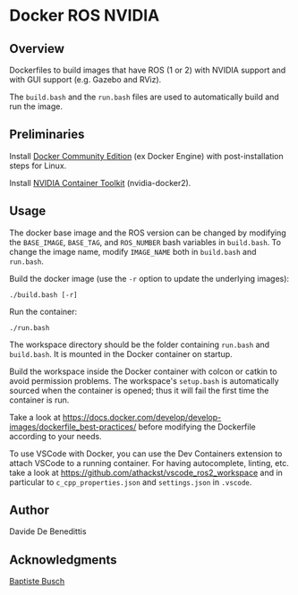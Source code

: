 # Docker ROS NVIDIA

## Overview

Dockerfiles to build images that have ROS (1 or 2) with NVIDIA support and with GUI support (e.g. Gazebo and RViz).

The `build.bash` and the `run.bash` files are used to automatically build and run the image.


## Preliminaries

Install [Docker Community Edition](https://docs.docker.com/engine/install/ubuntu/) (ex Docker Engine) with post-installation steps for Linux.

Install [NVIDIA Container Toolkit](https://docs.nvidia.com/datacenter/cloud-native/container-toolkit/install-guide.html#setting-up-nvidia-container-toolkit) (nvidia-docker2).


## Usage
The docker base image and the ROS version can be changed by modifying the `BASE_IMAGE`, `BASE_TAG`, and `ROS_NUMBER` bash variables in `build.bash`. To change the image name, modify `IMAGE_NAME` both in `build.bash` and `run.bash`.

Build the docker image (use the `-r` option to update the underlying images):
```shell
./build.bash [-r]
```

Run the container:
```shell
./run.bash
```

The workspace directory should be the folder containing `run.bash` and `build.bash`. It is mounted in the Docker container on startup.

Build the workspace inside the Docker container with colcon or catkin to avoid permission problems. The workspace's `setup.bash` is automatically sourced when the container is opened; thus it will fail the first time the container is run.

Take a look at https://docs.docker.com/develop/develop-images/dockerfile_best-practices/ before modifying the Dockerfile according to your needs.

To use VSCode with Docker, you can use the Dev Containers extension to attach VSCode to a running container. For having autocomplete, linting, etc. take a look at https://github.com/athackst/vscode_ros2_workspace and in particular to `c_cpp_properties.json` and `settings.json` in `.vscode`.


## Author

Davide De Benedittis


## Acknowledgments

[Baptiste Busch](https://medium.com/@baptiste.busch/creating-a-ros-or-ros2-workspace-in-docker-part-1-912529c87708)
